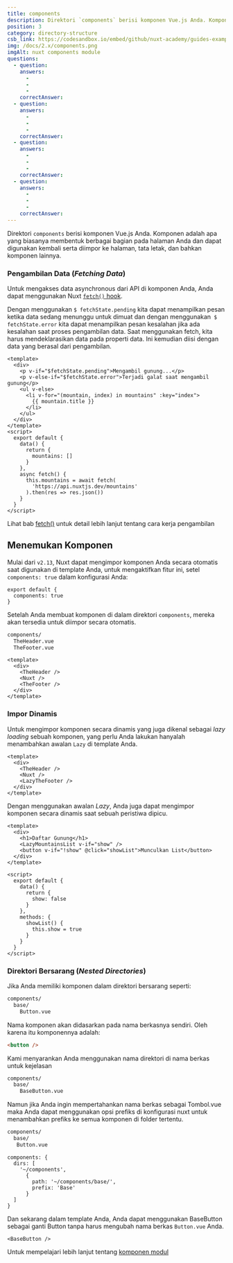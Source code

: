 ```yaml
---
title: components
description: Direktori `components` berisi komponen Vue.js Anda. Komponen adalah apa yang biasanya membentuk berbagai bagian pada halaman Anda dan dapat digunakan kembali serta diimpor ke halaman, tata letak, dan bahkan komponen lainnya.
position: 3
category: directory-structure
csb_link: https://codesandbox.io/embed/github/nuxt-academy/guides-examples/tree/master/04_directory_structure/03_components?fontsize=14&hidenavigation=1&theme=dark
img: /docs/2.x/components.png
imgAlt: nuxt components module
questions:
  - question:
    answers:
      -
      -
      -
    correctAnswer:
  - question:
    answers:
      -
      -
      -
    correctAnswer:
  - question:
    answers:
      -
      -
      -
    correctAnswer:
  - question:
    answers:
      -
      -
      -
    correctAnswer:
---
```


Direktori `components` berisi komponen Vue.js Anda. Komponen adalah apa yang biasanya membentuk berbagai bagian pada halaman Anda dan dapat digunakan kembali serta diimpor ke halaman, tata letak, dan bahkan komponen lainnya.

### Pengambilan Data (_Fetching Data_)

Untuk mengakses data asynchronous dari API di komponen Anda, Anda dapat menggunakan Nuxt [`fetch()` hook](/docs/2.x/features/data-fetching#the-fetch-method).

Dengan menggunakan `$ fetchState.pending` kita dapat menampilkan pesan ketika data sedang menunggu untuk dimuat dan dengan menggunakan` $ fetchState.error` kita dapat menampilkan pesan kesalahan jika ada kesalahan saat proses pengambilan data. Saat menggunakan fetch, kita harus mendeklarasikan data pada properti data. Ini kemudian diisi dengan data yang berasal dari pengambilan.

```html{}[components/MountainsList.vue]
<template>
  <div>
    <p v-if="$fetchState.pending">Mengambil gunung...</p>
    <p v-else-if="$fetchState.error">Terjadi galat saat mengambil gunung</p>
    <ul v-else>
      <li v-for="(mountain, index) in mountains" :key="index">
        {{ mountain.title }}
      </li>
    </ul>
  </div>
</template>
<script>
  export default {
    data() {
      return {
        mountains: []
      }
    },
    async fetch() {
      this.mountains = await fetch(
        'https://api.nuxtjs.dev/mountains'
      ).then(res => res.json())
    }
  }
</script>
```

<base-alert type="next">

Lihat bab [fetch()](/docs/2.x/features/data-fetching#the-fetch-method) untuk detail lebih lanjut tentang cara kerja pengambilan

</base-alert>

## Menemukan Komponen

<app-modal :src="img" :alt="imgAlt"></app-modal>

Mulai dari `v2.13`, Nuxt dapat mengimpor komponen Anda secara otomatis saat digunakan di template Anda, untuk mengaktifkan fitur ini, setel `components: true` dalam konfigurasi Anda:

```js{}[nuxt.config.js]
export default {
  components: true
}
```

Setelah Anda membuat komponen di dalam direktori `components`, mereka akan tersedia untuk diimpor secara otomatis.

```bash
components/
  TheHeader.vue
  TheFooter.vue
```

```html{}[layouts/default.vue]
<template>
  <div>
    <TheHeader />
    <Nuxt />
    <TheFooter />
  </div>
</template>
```

### Impor Dinamis

Untuk mengimpor komponen secara dinamis yang juga dikenal sebagai _lazy loading_ sebuah komponen, yang perlu Anda lakukan hanyalah menambahkan awalan `Lazy` di template Anda.

```html{}[layouts/default.vue]
<template>
  <div>
    <TheHeader />
    <Nuxt />
    <LazyTheFooter />
  </div>
</template>
```

Dengan menggunakan awalan _Lazy_, Anda juga dapat mengimpor komponen secara dinamis saat sebuah peristiwa dipicu.

```html{}[pages/index.vue]
<template>
  <div>
    <h1>Daftar Gunung</h1>
    <LazyMountainsList v-if="show" />
    <button v-if="!show" @click="showList">Munculkan List</button>
  </div>
</template>

<script>
  export default {
    data() {
      return {
        show: false
      }
    },
    methods: {
      showList() {
        this.show = true
      }
    }
  }
</script>
```

### Direktori Bersarang (_Nested Directories_)

Jika Anda memiliki komponen dalam direktori bersarang seperti:

```bash
components/
  base/
    Button.vue
```

Nama komponen akan didasarkan pada nama berkasnya sendiri. Oleh karena itu komponennya adalah:

```html
<button />
```

Kami menyarankan Anda menggunakan nama direktori di nama berkas untuk kejelasan

```bash
components/
  base/
    BaseButton.vue
```

Namun jika Anda ingin mempertahankan nama berkas sebagai Tombol.vue maka Anda dapat menggunakan opsi prefiks di konfigurasi nuxt untuk menambahkan prefiks ke semua komponen di folder tertentu.

```bash
components/
  base/
   Button.vue
```

```bash{}[nuxt.config.js]
components: {
  dirs: [
    '~/components',
      {
        path: '~/components/base/',
        prefix: 'Base'
      }
  ]
}
```

Dan sekarang dalam template Anda, Anda dapat menggunakan BaseButton sebagai ganti Button tanpa harus mengubah nama berkas `Button.vue` Anda.

```html{}[pages/index.vue]
<BaseButton />
```

<app-modal>
  <code-sandbox  :src="csb_link"></code-sandbox>
</app-modal>

<base-alert type="next">

Untuk mempelajari lebih lanjut tentang [komponen modul](/blog/improve-your-developer-experience-with-nuxt-components)

</base-alert>
